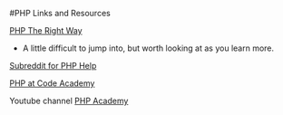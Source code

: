 #PHP Links and Resources

[PHP The Right Way](http://www.phptherightway.com/)
- A little difficult to jump into, but worth looking at as you learn more.

[Subreddit for PHP Help](https://www.reddit.com/r/phphelp)

[PHP at Code Academy](http://www.codecademy.com/tracks/php)

Youtube channel [PHP Academy](https://www.youtube.com/playlist?list=PLfdtiltiRHWFD41D_LDomY1Fb-O9MtFqq)

